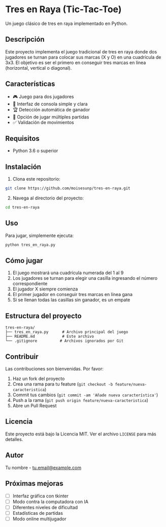 # Tres en Raya (Tic-Tac-Toe)

Un juego clásico de tres en raya implementado en Python.

## Descripción

Este proyecto implementa el juego tradicional de tres en raya donde dos jugadores se turnan para colocar sus marcas (X y O) en una cuadrícula de 3x3. El objetivo es ser el primero en conseguir tres marcas en línea (horizontal, vertical o diagonal).

## Características

- 🎮 Juego para dos jugadores
- 🎯 Interfaz de consola simple y clara
- 🏆 Detección automática de ganador
- 🔄 Opción de jugar múltiples partidas
- ✅ Validación de movimientos

## Requisitos

- Python 3.6 o superior

## Instalación

1. Clona este repositorio:
```bash
git clone https://github.com/moisesunp/tres-en-raya.git
```

2. Navega al directorio del proyecto:
```bash
cd tres-en-raya
```

## Uso

Para jugar, simplemente ejecuta:

```bash
python tres_en_raya.py
```

## Cómo jugar

1. El juego mostrará una cuadrícula numerada del 1 al 9
2. Los jugadores se turnan para elegir una casilla ingresando el número correspondiente
3. El jugador X siempre comienza
4. El primer jugador en conseguir tres marcas en línea gana
5. Si se llenan todas las casillas sin ganador, es un empate

## Estructura del proyecto

```
tres-en-raya/
├── tres_en_raya.py      # Archivo principal del juego
├── README.md            # Este archivo
└── .gitignore          # Archivos ignorados por Git
```

## Contribuir

Las contribuciones son bienvenidas. Por favor:

1. Haz un fork del proyecto
2. Crea una rama para tu feature (`git checkout -b feature/nueva-caracteristica`)
3. Commit tus cambios (`git commit -am 'Añade nueva característica'`)
4. Push a la rama (`git push origin feature/nueva-caracteristica`)
5. Abre un Pull Request

## Licencia

Este proyecto está bajo la Licencia MIT. Ver el archivo `LICENSE` para más detalles.

## Autor

Tu nombre - tu.email@example.com

## Próximas mejoras

- [ ] Interfaz gráfica con tkinter
- [ ] Modo contra la computadora con IA
- [ ] Diferentes niveles de dificultad
- [ ] Estadísticas de partidas
- [ ] Modo online multijugador
